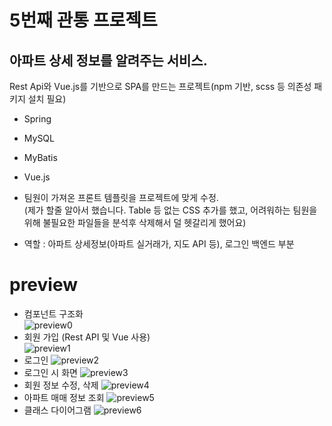 # 5번째 관통 프로젝트

## 아파트 상세 정보를 알려주는 서비스.

Rest Api와 Vue.js를 기반으로 SPA를 만드는 프로젝트(npm 기반, scss 등 의존성 패키지 설치 필요)

- Spring
- MySQL
- MyBatis
- Vue.js

- 팀원이 가져온 프론트 템플릿을 프로젝트에 맞게 수정.  
  (제가 할줄 알아서 했습니다. Table 등 없는 CSS 추가를 했고, 어려워하는 팀원을 위해 불필요한 파일들을 분석후 삭제해서 덜 헷갈리게 했어요)
- 역할 : 아파트 상세정보(아파트 실거래가, 지도 API 등), 로그인 백엔드 부분

# preview

- 컴포넌트 구조화  
  ![preview0](./img/preview0.png)
- 회원 가입 (Rest API 및 Vue 사용)  
  ![preview1](./img/preview1.png)
- 로그인
  ![preview2](./img/preview2.png)
- 로그인 시 화면
  ![preview3](./img/preview3.png)
- 회원 정보 수정, 삭제
  ![preview4](./img/preview4.png)
- 아파트 매매 정보 조회
  ![preview5](./img/preview5.png)
- 클래스 다이어그램
  ![preview6](./img/preview6.png)
